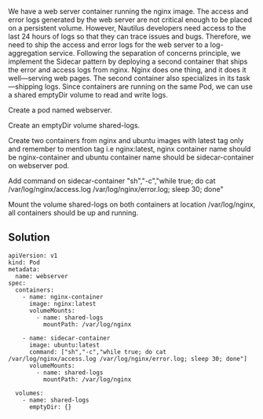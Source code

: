 We have a web server container running the nginx image. The access and error logs generated by the web server are not critical enough to be placed on a persistent volume. However, Nautilus developers need access to the last 24 hours of logs so that they can trace issues and bugs. Therefore, we need to ship the access and error logs for the web server to a log-aggregation service. Following the separation of concerns principle, we implement the Sidecar pattern by deploying a second container that ships the error and access logs from nginx. Nginx does one thing, and it does it well—serving web pages. The second container also specializes in its task—shipping logs. Since containers are running on the same Pod, we can use a shared emptyDir volume to read and write logs.


Create a pod named webserver.

Create an emptyDir volume shared-logs.

Create two containers from nginx and ubuntu images with latest tag only and remember to mention tag i.e nginx:latest, nginx container name should be nginx-container and ubuntu container name should be sidecar-container on webserver pod.

Add command on sidecar-container "sh","-c","while true; do cat /var/log/nginx/access.log /var/log/nginx/error.log; sleep 30; done"

Mount the volume shared-logs on both containers at location /var/log/nginx, all containers should be up and running.

## Solution

```
apiVersion: v1
kind: Pod
metadata:
  name: webserver
spec:
  containers:
    - name: nginx-container
      image: nginx:latest
      volumeMounts:
        - name: shared-logs
          mountPath: /var/log/nginx

    - name: sidecar-container
      image: ubuntu:latest
      command: ["sh","-c","while true; do cat /var/log/nginx/access.log /var/log/nginx/error.log; sleep 30; done"]
      volumeMounts:
        - name: shared-logs
          mountPath: /var/log/nginx

  volumes:
    - name: shared-logs
      emptyDir: {}

```
